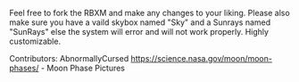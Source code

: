 Feel free to fork the RBXM and make any changes to your liking.
Please also make sure you have a vaild skybox named "Sky" and a Sunrays named "SunRays" else the system will error and will not work properly.
Highly customizable.


Contributors:
AbnormallyCursed
https://science.nasa.gov/moon/moon-phases/  - Moon Phase Pictures
